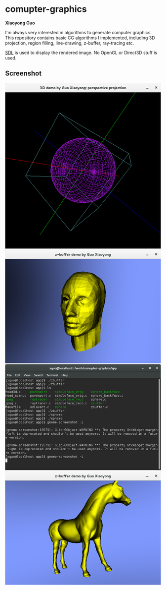 # comupter-graphics

**Xiaoyong Guo**

I'm always very interested in algorithms to generate computer graphics. This repository contains basic CG algorithms I implemented, including 3D projection, region filling, line-drawing, z-buffer, ray-tracing etc.  

[SDL](https://www.libsdl.org/) is used to display the rendered image. No OpenGL or Direct3D stuff is used.

## Screenshot

![sphere](screenshot/sphere.png)
![head](screenshot/head.png)
![rabit](screenshot/rabit.png)
![horse](screenshot/horse.png)
